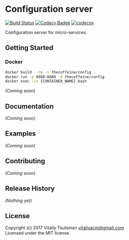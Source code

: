 Configuration server
==========================================

[![Build Status](https://travis-ci.org/coffeine-009/config.svg?branch=master)](https://travis-ci.org/coffeine-009/config)
[![Codacy Badge](https://api.codacy.com/project/badge/Grade/caeebbc93f9e42baae2ff0bc1771fc92)](https://www.codacy.com/app/vitaliyacm/config?utm_source=github.com&utm_medium=referral&utm_content=coffeine-009/config&utm_campaign=badger)
[![codecov](https://codecov.io/gh/coffeine-009/config/branch/master/graph/badge.svg)](https://codecov.io/gh/coffeine-009/config)

Configuration server for micro-services.

## Getting Started
### Docker
```bash
docker build --rm -t thecoffeine/config .
docker run -p 8888:8888 -d thecoffeine/config
docker exec -it {CONTAINER_NAME} bash
```

_(Coming soon)_

## Documentation
_(Coming soon)_

## Examples
_(Coming soon)_

## Contributing
_(Coming soon)_

## Release History
_(Nothing yet)_

## License
Copyright (c) 2017 Vitaliy Tsutsman <vitaliyacm@gmail.com>  
Licensed under the MIT license.
